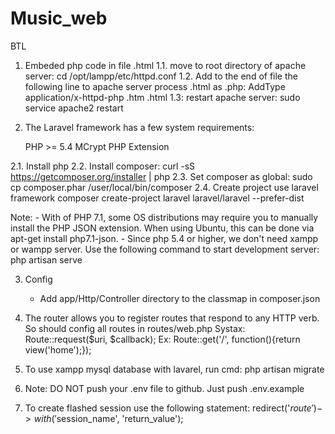 # Music_web
BTL
1. Embeded php code in file .html
1.1. move to root directory of apache server: 
  cd /opt/lampp/etc/httpd.conf
1.2. Add to the end of file the following line to apache server process .html as .php:
  AddType application/x-httpd-php .htm .html
1.3: restart apache server: 
  sudo service apache2 restart

2. The Laravel framework has a few system requirements:

    PHP >= 5.4
    MCrypt PHP Extension

2.1. Install php
2.2. Install composer:
	curl -sS https://getcomposer.org/installer | php
2.3. Set composer as global:
	sudo cp composer.phar /user/local/bin/composer
2.4. Create project use laravel framework
	composer create-project laravel laravel/laravel --prefer-dist 

Note: 
	- With of PHP 7.1, some OS distributions may require you to manually install the PHP JSON extension. When using Ubuntu, this can be done via apt-get install php7.1-json.
	- Since php 5.4 or higher, we don't need xampp or wampp server. Use the following command to start development server:
		php artisan serve

3. Config
	- Add app/Http/Controller directory to the classmap in composer.json 

4. The router allows you to register routes that respond to any HTTP verb. So should config all routes in routes/web.php
	Systax: Route::request($uri, $callback);
	Ex: Route::get('/', function(){return view('home');});

5. To use xampp mysql database with lavarel, run cmd:
	php artisan migrate

6. Note: DO NOT push your .env file to github. Just push .env.example

7. To create flashed session use the following statement:
	redirect('$route') -> with('$session_name', 'return_value');
